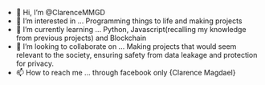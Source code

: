 - 👋 Hi, I’m @ClarenceMMGD
- 👀 I’m interested in ... Programming things to life and making projects 
- 🌱 I’m currently learning ... Python, Javascript(recalling my knowledge from previous projects) and Blockchain
- 💞️ I’m looking to collaborate on ... Making projects that would seem relevant to the society, ensuring safety from data leakage and protection for privacy.
- 📫 How to reach me ... through facebook only {Clarence Magdael}
<!---
ClarenceMMGD/ClarenceMMGD is a ✨ special ✨ repository because its `README.md` (this file) appears on your GitHub profile.
You can click the Preview link to take a look at your changes.
--->
